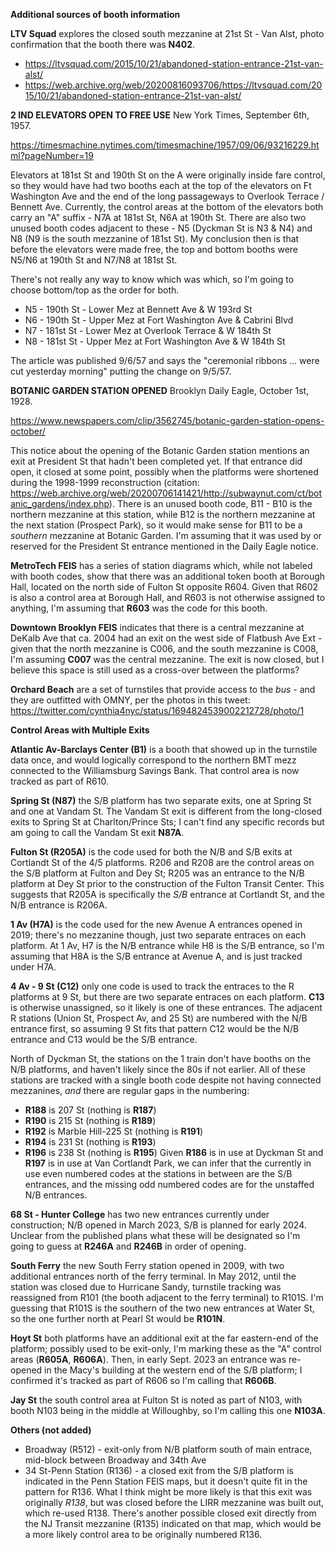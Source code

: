 **Additional sources of booth information**

**LTV Squad** explores the closed south mezzanine at 21st St - Van Alst, photo confirmation that the booth there was **N402**.
* https://ltvsquad.com/2015/10/21/abandoned-station-entrance-21st-van-alst/
* https://web.archive.org/web/20200816093706/https://ltvsquad.com/2015/10/21/abandoned-station-entrance-21st-van-alst/


**2 IND ELEVATORS OPEN TO FREE USE** New York Times, September 6th, 1957.

https://timesmachine.nytimes.com/timesmachine/1957/09/06/93216229.html?pageNumber=19

Elevators at 181st St and 190th St on the A were originally inside fare control, so they would have had two booths each at the top of the elevators on Ft Washington Ave and the end of the long passageways to Overlook Terrace / Bennett Ave. Currently, the control areas at the bottom of the elevators both carry an "A" suffix - N7A at 181st St, N6A at 190th St. There are also two unused booth codes adjacent to these - N5 (Dyckman St is N3 & N4) and N8 (N9 is the south mezzanine of 181st St). My conclusion then is that before the elevators were made free, the top and bottom booths were N5/N6 at 190th St and N7/N8 at 181st St.

There's not really any way to know which was which, so I'm going to choose bottom/top as the order for both.
* N5 - 190th St - Lower Mez at Bennett Ave & W 193rd St
* N6 - 190th St - Upper Mez at Fort Washington Ave & Cabrini Blvd
* N7 - 181st St - Lower Mez at Overlook Terrace & W 184th St
* N8 - 181st St - Upper Mez at Fort Washington Ave & W 184th St

The article was published 9/6/57 and says the "ceremonial ribbons ... were cut yesterday morning" putting the change on 9/5/57.

**BOTANIC GARDEN STATION OPENED** Brooklyn Daily Eagle, October 1st, 1928.

https://www.newspapers.com/clip/3562745/botanic-garden-station-opens-october/

This notice about the opening of the Botanic Garden station mentions an exit at President St that hadn't been completed yet. If that entrance did open, it closed at some point, possibly when the platforms were shortened during the 1998-1999 reconstruction (citation: https://web.archive.org/web/20200706141421/http://subwaynut.com/ct/botanic_gardens/index.php). There is an unused booth code, B11 - B10 is the northern mezzanine at this station, while B12 is the northern mezzanine at the next station (Prospect Park), so it would make sense for B11 to be a *southern* mezzanine at Botanic Garden. I'm assuming that it was used by or reserved for the President St entrance mentioned in the Daily Eagle notice.

**MetroTech FEIS** has a series of station diagrams which, while not labeled with booth codes, show that there was an additional token booth at Borough Hall, located on the north side of Fulton St opposite R604. Given that R602 is also a control area at Borough Hall, and R603 is not otherwise assigned to anything, I'm assuming that **R603** was the code for this booth.

**Downtown Brooklyn FEIS** indicates that there is a central mezzanine at DeKalb Ave that ca. 2004 had an exit on the west side of Flatbush Ave Ext - given that the north mezzanine is C006, and the south mezzanine is C008, I'm assuming **C007** was the central mezzanine. The exit is now closed, but I believe this space is still used as a cross-over between the platforms?

**Orchard Beach** are a set of turnstiles that provide access to the *bus* - and they are outfitted with OMNY, per the photos in this tweet: https://twitter.com/cynthia4nyc/status/1694824539002212728/photo/1

**Control Areas with Multiple Exits**

**Atlantic Av-Barclays Center (B1)** is a booth that showed up in the turnstile data once, and would logically correspond to the northern BMT mezz connected to the Williamsburg Savings Bank. That control area is now tracked as part of R610.

**Spring St (N87)** the S/B platform has two separate exits, one at Spring St and one at Vandam St. The Vandam St exit is different from the long-closed exits to Spring St at Charlton/Prince Sts; I can't find any specific records but am going to call the Vandam St exit **N87A**.

**Fulton St (R205A)** is the code used for both the N/B and S/B exits at Cortlandt St of the 4/5 platforms. R206 and R208 are the control areas on the S/B platform at Fulton and Dey St; R205 was an entrance to the N/B platform at Dey St prior to the construction of the Fulton Transit Center. This suggests that R205A is specifically the *S/B* entrance at Cortlandt St, and the N/B entrance is R206A.

**1 Av (H7A)** is the code used for the new Avenue A entrances opened in 2019; there's no mezzanine though, just two separate entraces on each platform. At 1 Av, H7 is the N/B entrance while H8 is the S/B entrance, so I'm assuming that H8A is the S/B entrance at Avenue A, and is just tracked under H7A.

**4 Av - 9 St (C12)** only one code is used to track the entraces to the R platforms at 9 St, but there are two separate entraces on each platform. **C13** is otherwise unassigned, so it likely is one of these entrances. The adjacent R stations (Union St, Prospect Av, and 25 St) are numbered with the N/B entrance first, so assuming 9 St fits that pattern C12 would be the N/B entrance and C13 would be the S/B entrance.

North of Dyckman St, the stations on the 1 train don't have booths on the N/B platforms, and haven't likely since the 80s if not earlier. All of these stations are tracked with a single booth code despite not having connected mezzanines, *and* there are regular gaps in the numbering:
* **R188** is 207 St (nothing is **R187**)
* **R190** is 215 St (nothing is **R189**)
* **R192** is Marble Hill-225 St (nothing is **R191**)
* **R194** is 231 St (nothing is **R193**)
* **R196** is 238 St (nothing is **R195**)
Given **R186** is in use at Dyckman St and **R197** is in use at Van Cortlandt Park, we can infer that the currently in use even numbered codes at the stations in between are the S/B entrances, and the missing odd numbered codes are for the unstaffed N/B entrances.

**68 St - Hunter College** has two new entrances currently under construction; N/B opened in March 2023, S/B is planned for early 2024. Unclear from the published plans what these will be designated so I'm going to guess at **R246A** and **R246B** in order of opening.

**South Ferry** the new South Ferry station opened in 2009, with two additional entrances north of the ferry terminal. In May 2012, until the station was closed due to Hurricane Sandy, turnstile tracking was reassigned from R101 (the booth adjacent to the ferry terminal) to R101S. I'm guessing that R101S is the southern of the two new entrances at Water St, so the one further north at Pearl St would be **R101N**.

**Hoyt St** both platforms have an additional exit at the far eastern-end of the platform; possibly used to be exit-only, I'm marking these as the "A" control areas (**R605A**, **R606A**). Then, in early Sept. 2023 an entrance was re-opened in the Macy's building at the western end of the S/B platform; I confirmed it's tracked as part of R606 so I'm calling that **R606B**.

**Jay St** the south control area at Fulton St is noted as part of N103, with booth N103 being in the middle at Willoughby, so I'm calling this one **N103A**.

**Others (not added)**
* Broadway (R512) - exit-only from N/B platform south of main entrace, mid-block between Broadway and 34th Ave
* 34 St-Penn Station (R136) - a closed exit from the S/B platform is indicated in the Penn Station FEIS maps, but it doesn't quite fit in the pattern for R136. What I think might be more likely is that this exit was originally *R138*, but was closed before the LIRR mezzanine was built out, which re-used R138. There's another possible closed exit directly from the NJ Transit mezzanine (R135) indicated on that map, which would be a more likely control area to be originally numbered R136.